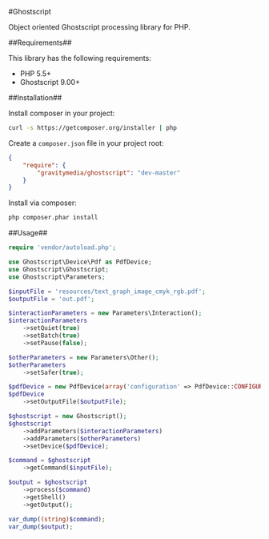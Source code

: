 #Ghostscript

Object oriented Ghostscript processing library for PHP.

##Requirements##

This library has the following requirements:

 - PHP 5.5+
 - Ghostscript 9.00+

##Installation##

Install composer in your project:

```bash
curl -s https://getcomposer.org/installer | php
```

Create a `composer.json` file in your project root:

```json
{
    "require": {
        "gravitymedia/ghostscript": "dev-master"
    }
}
```

Install via composer:

```bash
php composer.phar install
```

##Usage##

```php
require 'vendor/autoload.php';

use Ghostscript\Device\Pdf as PdfDevice;
use Ghostscript\Ghostscript;
use Ghostscript\Parameters;

$inputFile = 'resources/text_graph_image_cmyk_rgb.pdf';
$outputFile = 'out.pdf';

$interactionParameters = new Parameters\Interaction();
$interactionParameters
    ->setQuiet(true)
    ->setBatch(true)
    ->setPause(false);

$otherParameters = new Parameters\Other();
$otherParameters
    ->setSafer(true);

$pdfDevice = new PdfDevice(array('configuration' => PdfDevice::CONFIGURATION_DEFAULT));
$pdfDevice
    ->setOutputFile($outputFile);

$ghostscript = new Ghostscript();
$ghostscript
    ->addParameters($interactionParameters)
    ->addParameters($otherParameters)
    ->setDevice($pdfDevice);

$command = $ghostscript
    ->getCommand($inputFile);

$output = $ghostscript
    ->process($command)
    ->getShell()
    ->getOutput();

var_dump((string)$command);
var_dump($output);
```
